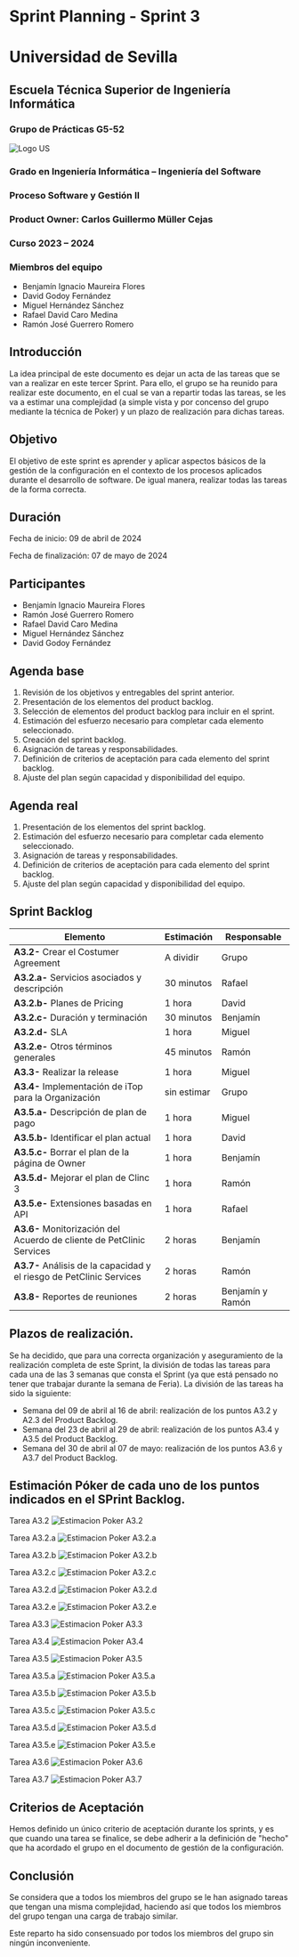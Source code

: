 # Sprint Planning - Sprint 3

# Universidad de Sevilla   

## Escuela Técnica Superior de Ingeniería Informática

### **Grupo de Prácticas G5-52**
  
  ![Logo US](/docs/static/Logo_US.png)

### Grado en Ingeniería Informática – Ingeniería del Software 

### Proceso Software y Gestión II
### Product Owner: Carlos Guillermo Müller Cejas
### Curso 2023 – 2024

### Miembros del equipo
- Benjamín Ignacio Maureira Flores
- David Godoy Fernández
- Miguel Hernández Sánchez
- Rafael David Caro Medina
- Ramón José Guerrero Romero


## Introducción
La idea principal de este documento es dejar un acta de las tareas que se van a realizar en este tercer Sprint. Para ello, el grupo se ha reunido para realizar este documento, en el cual se van a repartir todas las tareas, se les va a estimar una complejidad (a simple vista y por concenso del grupo mediante la técnica de Poker) y un plazo de realización para dichas tareas.


## Objetivo
El objetivo de este sprint es aprender y aplicar aspectos básicos de la gestión de la configuración en el contexto de los procesos aplicados durante el desarrollo de software. De igual manera, realizar todas las tareas de la forma correcta.


## Duración
Fecha de inicio: 09 de abril de 2024

Fecha de finalización: 07 de mayo de 2024


## Participantes
- Benjamín Ignacio Maureira Flores
- Ramón José Guerrero Romero 
- Rafael David Caro Medina
- Miguel Hernández Sánchez
- David Godoy Fernández


## Agenda base
1. Revisión de los objetivos y entregables del sprint anterior.
2. Presentación de los elementos del product backlog.
3. Selección de elementos del product backlog para incluir en el sprint.
4. Estimación del esfuerzo necesario para completar cada elemento seleccionado.
5. Creación del sprint backlog.
6. Asignación de tareas y responsabilidades.
7. Definición de criterios de aceptación para cada elemento del sprint backlog.
8. Ajuste del plan según capacidad y disponibilidad del equipo.


## Agenda real
1. Presentación de los elementos del sprint backlog.
2. Estimación del esfuerzo necesario para completar cada elemento seleccionado.
3. Asignación de tareas y responsabilidades.
4. Definición de criterios de aceptación para cada elemento del sprint backlog.
5. Ajuste del plan según capacidad y disponibilidad del equipo.


## Sprint Backlog
| Elemento | Estimación | Responsable |
|----------|------------|-------------|
| **A3.2-** Crear el Costumer Agreement | A dividir | Grupo |
| **A3.2.a-** Servicios asociados y descripción | 30 minutos | Rafael |
| **A3.2.b-** Planes de Pricing| 1 hora | David |
| **A3.2.c-** Duración y terminación| 30 minutos | Benjamín |
| **A3.2.d-** SLA | 1 hora | Miguel |
| **A3.2.e-** Otros términos generales| 45 minutos | Ramón|
| **A3.3-** Realizar la release | 1 hora | Miguel |
| **A3.4-** Implementación de iTop para la Organización| sin estimar | Grupo |
| **A3.5.a-** Descripción de plan de pago | 1 hora | Miguel |
| **A3.5.b-** Identificar el plan actual | 1 hora | David |
| **A3.5.c-** Borrar el plan de la página de Owner | 1 hora | Benjamín |
| **A3.5.d-** Mejorar el plan de Clinc 3 | 1 hora | Ramón |
| **A3.5.e-** Extensiones basadas en API | 1 hora | Rafael |
| **A3.6-** Monitorización del Acuerdo de cliente de PetClinic Services | 2 horas | Benjamín |
| **A3.7-** Análisis de la capacidad y el riesgo de PetClinic Services | 2 horas | Ramón |
| **A3.8-** Reportes de reuniones | 2 horas | Benjamín y Ramón |


## Plazos de realización.
Se ha decidido, que para una correcta organización y aseguramiento de la realización completa de este Sprint, la división de todas las tareas para cada una de las 3 semanas que consta el Sprint (ya que está pensado no tener que trabajar durante la semana de Feria). La división de las tareas ha sido la siguiente:
  - Semana del 09 de abril al 16 de abril: realización de los puntos A3.2 y A2.3 del Product Backlog.
  - Semana del 23 de abril al 29 de abril: realización de los puntos A3.4 y A3.5 del Product Backlog.
  - Semana del 30 de abril al 07 de mayo: realización de los puntos A3.6 y A3.7 del Product Backlog.


## Estimación Póker de cada uno de los puntos indicados en el SPrint Backlog.
Tarea A3.2
  ![Estimacion Poker A3.2](/docs/static/sprint3/A3_2.png)

Tarea A3.2.a
  ![Estimacion Poker A3.2.a](/docs/static/sprint3/A3_2_a.png)

Tarea A3.2.b
  ![Estimacion Poker A3.2.b](/docs/static/sprint3/A3_2_b.png)

Tarea A3.2.c
  ![Estimacion Poker A3.2.c](/docs/static/sprint3/A3_2_c.png)

Tarea A3.2.d
  ![Estimacion Poker A3.2.d](/docs/static/sprint3/A3_2_d.png)

Tarea A3.2.e
  ![Estimacion Poker A3.2.e](/docs/static/sprint3/A3_2_e.png)


Tarea A3.3
  ![Estimacion Poker A3.3](/docs/static/sprint3/A3_3.png)


Tarea A3.4
  ![Estimacion Poker A3.4](/docs/static/sprint3/A3_4.png)


Tarea A3.5
  ![Estimacion Poker A3.5](/docs/static/sprint3/A3_5.png)

Tarea A3.5.a
  ![Estimacion Poker A3.5.a](/docs/static/sprint3/A3_5_a.png)

Tarea A3.5.b
  ![Estimacion Poker A3.5.b](/docs/static/sprint3/A3_5_b.png)

Tarea A3.5.c
  ![Estimacion Poker A3.5.c](/docs/static/sprint3/A3_5_c.png)

Tarea A3.5.d
  ![Estimacion Poker A3.5.d](/docs/static/sprint3/A3_5_d.png)

Tarea A3.5.e
  ![Estimacion Poker A3.5.e](/docs/static/sprint3/A3_5_e.png)


Tarea A3.6
  ![Estimacion Poker A3.6](/docs/static/sprint3/A3_6.png)

Tarea A3.7
  ![Estimacion Poker A3.7](/docs/static/sprint3/A3_7.png)


## Criterios de Aceptación
Hemos definido un único criterio de aceptación durante los sprints, y es que cuando una tarea se finalice, se debe adherir a la definición de "hecho" que ha acordado el grupo en el documento de gestión de la configuración.


## Conclusión
Se considera que a todos los miembros del grupo se le han asignado tareas que tengan una misma complejidad, haciendo así que todos los miembros del grupo tengan una carga de trabajo similar. 

Este reparto ha sido consensuado por todos los miembros del grupo sin ningún inconveniente.
